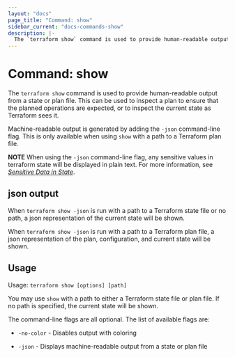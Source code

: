 ```yaml
---
layout: "docs"
page_title: "Command: show"
sidebar_current: "docs-commands-show"
description: |-
  The `terraform show` command is used to provide human-readable output from a state or plan file. This can be used to inspect a plan to ensure that the planned operations are expected, or to inspect the current state as Terraform sees it.
---
```


# Command: show

The `terraform show` command is used to provide human-readable output
from a state or plan file. This can be used to inspect a plan to ensure
that the planned operations are expected, or to inspect the current state
as Terraform sees it.

Machine-readable output is generated by adding the `-json` command-line
flag. This is only available when using `show` with a path to a Terraform
plan file.

**NOTE** 
When using the `-json` command-line flag, any sensitive values in 
terraform state will be displayed in plain text. For more information, see
[_Sensitive Data in State_](/docs/state/sensitive-data.html).

## json output

When `terraform show -json` is run with a path to a Terraform state file or no
path, a json representation of the current state will be shown.

When `terraform show -json` is run with a path to a Terraform plan file, a json
representation of the plan, configuration, and current state will be shown.

## Usage

Usage: `terraform show [options] [path]`

You may use `show` with a path to either a Terraform state file or plan
file. If no path is specified, the current state will be shown.

The command-line flags are all optional. The list of available flags are:

* `-no-color` - Disables output with coloring

* `-json` - Displays machine-readable output from a state or plan file
